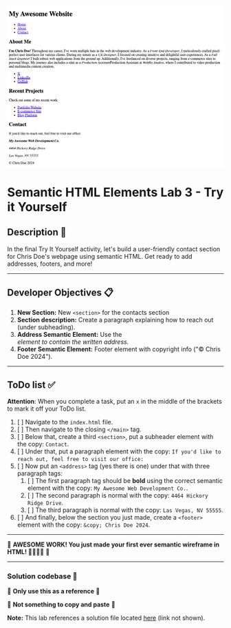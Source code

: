 !["final rendering for try it together"](assets/images/screen-yourself-2.png)
# Semantic HTML Elements Lab 3 - Try it Yourself

## Description 📄
In the final Try It Yourself activity, let's build a user-friendly contact section for Chris Doe's webpage using semantic HTML. Get ready to add addresses, footers, and more!

---

## Developer Objectives 📋

1. **New Section:** New `<section>` for the contacts section
2. **Section description:** Create a paragraph explaining how to reach out (under subheading).
3. **Address Semantic Element:** Use the <address> element to contain the written address.
4. **Footer Semantic Element:** Footer element with copyright info ("© Chris Doe 2024").

---

## ToDo list ✅
**Attention**: When you complete a task, put an `x` in the middle of the brackets to mark it off your ToDo list.

1. [ ] Navigate to the `index.html` file. 
2. [ ] Then navigate to the closing `</main>` tag. 
3. [ ] Below that, create a third `<section>`, put a subheader element with the copy: `Contact`.
4. [ ] Under that, put a paragraph element with the copy: `If you'd like to reach out, feel free to visit our office:`
5. [ ] Now put an `<address>` tag (yes there is one) under that with three paragraph tags:
   1. [ ] The first paragraph tag should be **bold** using the correct semantic element with the copy: `My Awesome Web Development Co.`.
   2. [ ] The second paragraph is normal with the copy: `4464 Hickory Ridge Drive`.
   3. [ ] The third paragraph is normal with the copy: `Las Vegas, NV 55555`.
6. [ ] And finally, below the section you just made, create a `<footer>` element with the copy: `&copy; Chris Doe 2024`.


---

🎊 **AWESOME WORK! You just made your first ever semantic wireframe in HTML! 💃🏻🕺🏾** 🎊

---

### Solution codebase 👀
🛑 **Only use this as a reference** 🛑

💾 **Not something to copy and paste** 💾

**Note:**  This lab references a solution file located [here](https://github.com/HackerUSA-CE/sdai-ic-d3-semantic-html-elements-1/tree/solution) (link not shown).